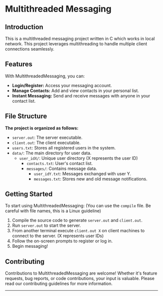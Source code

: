 # Multithreaded Messaging

## Introduction
This is a multithreaded messaging project written in C which works in local network. This project leverages multithreading to handle multiple client connections seamlessly.

## Features
With MultithreadedMessaging, you can:
- **Login/Register:** Access your messaging account.
- **Manage Contacts:** Add and view contacts in your personal list.
- **Instant Messaging:** Send and receive messages with anyone in your contact list.

## File Structure
**The project is organized as follows:**
  - `server.out`: The server executable.
  - `client.out`: The client executable.
  - `users.txt`: Stores all registered users in the system.
  - `data/`: The main directory for user data.
    - `user_idX/`: Unique user directory (X represents the user ID)
      - `contacts.txt`: User's contact list.
      - `messages/`: Contains message data.
        - `user_idY.txt`: Messages exchanged with user Y.
        - `messages.txt`: Stores new and old message notifications.

## Getting Started
To start using MultithreadedMessaging: (You can use the `compile` file. Be careful with file names, this is a Linux guideline)
1. Compile the source code to generate `server.out` and `client.out`. 
2. Run `server.out` to start the server.
3. From another terminal execute `client.out X` on client machines to connect to the server. (X represents user IDs)
4. Follow the on-screen prompts to register or log in.
5. Begin messaging!

## Contributing
Contributions to MultithreadedMessaging are welcome! Whether it's feature requests, bug reports, or code contributions, your input is valuable. Please read our contributing guidelines for more information.

---
